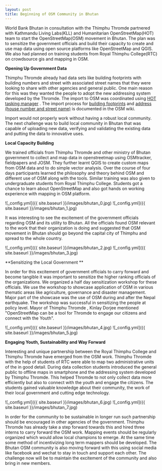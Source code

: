 ```yaml
---
layout: post
title: Beginning of OSM Community in Bhutan
---
```


World Bank Bhutan in consultation with the Thimphu Thromde partnered with Kathmandu Living Labs(KLL) and Humanitarian OpenStreetMap(HOT) team to start the OpenStreetMap(OSM) movement in Bhutan. The plan was to sensitize the government officials and build their capacity to create and use map data using open source platforms like OpenStreetMap and QGIS. We also had planned on training students from Royal Thimphu College(RTC) on crowdsource gis and mapping in OSM.

**Opening Up Government Data**

Thimphu Thromde already had data sets like building footprints with building numbers and street with associated street names that they were looking to share with other agencies and general public. One main reason for this was they wanted the people to adopt the new addressing system developed by the Thromde. The import to OSM was coordinated using [HOT tasking manager](http://tasks.hotosm.org/project/2017) . The import process for [building footprints](https://wiki.openstreetmap.org/wiki/WikiProject_Bhutan/Thimphu_Thromde_data_import) and [address (house number and street name)](https://wiki.openstreetmap.org/wiki/WikiProject_Bhutan/Thimphu_Thromde_data_house_number_and_streets_import_workflow#Getting_OSM_data_and_Thimphu_Thromde_housenumber_nodes_and_named_street_ways) is documented in the OSM wiki.

Import would not properly work without having a robust local community. The next challenge was to build local community in Bhutan that was capable of uploading new data, verifying and validating the existing data and putting the data to innovative uses. 

**Local Capacity Building**

We trained officials from Thimphu Thromde and other ministry of Bhutan government to collect and map data in openstreetmap using OSMtracker, fieldpapers and JOSM. They further learnt QGIS to create custom maps from OSM data and to do simple vector analysis. Over the course of four days participants learned the philosophy and theory behind OSM and different use of OSM along with the tools. Similar training was also given to undergraduate students from Royal Thimphu College. Students got a chance to learn about OpenStreetMap and also got hands on working experience with mapping in OSM platform.

![_config.yml]({{ site.baseurl }}/images/bhutan_0.jpg) ![_config.yml]({{ site.baseurl }}/images/bhutan_1.jpg)

It was interesting to see the excitement of the government officials regarding OSM and its utility to Bhutan. All the officials found OSM relevant to the work that their organization is doing and suggested that OSM movement in Bhutan should go beyond the capital city of Thimphu and spread to the whole country. 

![_config.yml]({{ site.baseurl }}/images/bhutan_2.jpg) ![_config.yml]({{ site.baseurl }}/images/bhutan_3.jpg)

**Sensitizing the Local Government **

In order for this excitement of government officials to carry forward and become tangible it was important to sensitize the higher ranking officials of the organizations. We organized a half day sensitization workshop for these officials. We use the workshop to showcase application of OSM in various thematic areas like agriculture, governance and disaster management. Major part of the showcase was the use of OSM during and after the Nepal earthquake. The workshop was successful in sensitizing the people at policy level. Mayor of Thimphu Thromde , Kinlay Dorjee mentioned "OpenStreetMap can be a tool for Thromde to engage our citizens and connect with the Youth".

![_config.yml]({{ site.baseurl }}/images/bhutan_4.jpg) ![_config.yml]({{ site.baseurl }}/images/bhutan_5.jpg)

**Engaging Youth, Sustainability and Way Forward**

Interesting and unique partnership between the Royal Thimphu College and Thimphu Thromde have emerged from the OSM work. Thimphu Thromde with the help of students of RTC were able to map two administrative units of the in good detail. During data collection students introduced the general public to offline maps in smartphone and the addressing system developed by Thimphu Thromde. This helped Thromde to not only collect data more efficiently but also to connect with the youth and engage the citizens. The students gained valuable knowledge about their community, the work of their local government and cutting edge technology. 

![_config.yml]({{ site.baseurl }}/images/bhutan_6.jpg) ![_config.yml]({{ site.baseurl }}/images/bhutan_7.jpg)

In order for the community to be sustainable in longer run such partnership should be encouraged in other agencies of the government. Thimphu Thromde has already take a step forward towards this and hired three interns to carry forward the OSM work. Mapping events should be regularly organized which would allow local champions to emerge. At the same time some method of incentivizing long term mappers should be developed. The Bhutan OSM community is also moving forward with this using social media like facebook and wechat to  stay in touch and support each other. The challenge now will be to maintain the excitement of the community and also bring in new members. 

